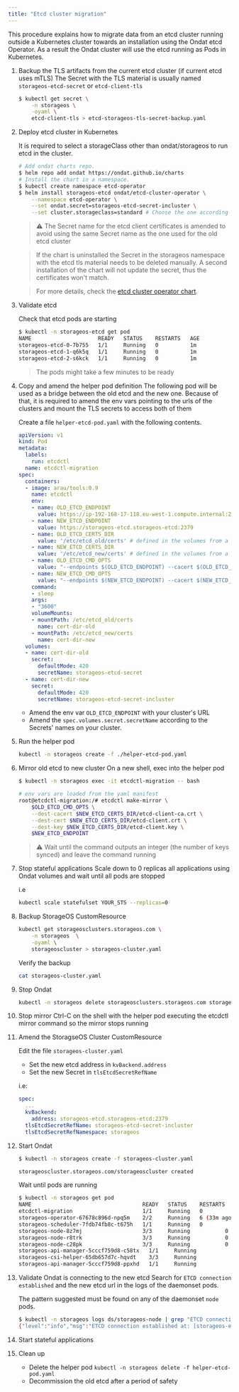 ```yaml
---
title: "Etcd cluster migration"
---
```


This procedure explains how to migrate data from an etcd cluster running
outside a Kubernetes cluster towards an installation using the Ondat etcd
Operator. As a result the Ondat cluster will use the etcd running as Pods in
Kubernetes.

1. Backup the TLS artifacts from the current etcd cluster (if current etcd uses mTLS)
    The Secret with the TLS material is usually named `storageos-etcd-secret`
    or `etcd-client-tls`

    ```bash
    $ kubectl get secret \
        -n storageos \
        -oyaml \
        etcd-client-tls > etcd-storageos-tls-secret-backup.yaml
    ```

1. Deploy etcd cluster in Kubernetes

    It is required to select a storageClass other than ondat/storageos to run
    etcd in the cluster.

    ```bash
    # Add ondat charts repo.
    $ helm repo add ondat https://ondat.github.io/charts
    # Install the chart in a namespace.
    $ kubectl create namespace etcd-operator
    $ helm install storageos-etcd ondat/etcd-cluster-operator \
        --namespace etcd-operator \
        --set ondat.secret=storageos-etcd-secret-incluster \
        --set cluster.storageclass=standard # Choose the one according to your cluster
    ```

    > ⚠️  The Secret name for the etcd client certificates is amended to avoid
    > using the same Secret name as the one used for the old etcd cluster

    > If the chart is uninstalled the Secret in the storageos namespace with
    > the etcd tls material needs to be deleted manually. A second installation
    > of the chart will not update the secret, thus the certificates won't
    > match.

    > For more details, check the [etcd cluster operator
    > chart](https://github.com/ondat/charts/tree/main/charts/etcd-cluster-operator).

1. Validate etcd

    Check that etcd pods are starting

    ```bash
    $ kubectl -n storageos-etcd get pod
    NAME                     READY   STATUS    RESTARTS   AGE
    storageos-etcd-0-7b755   1/1     Running   0          1m
    storageos-etcd-1-q6k5q   1/1     Running   0          1m
    storageos-etcd-2-s6kck   1/1     Running   0          1m
    ```

    > The pods might take a few minutes to be ready

1. Copy and amend the helper pod definition
    The following pod will be used as a bridge between the old etcd and the new
    one. Because of that, it is required to amend the env vars pointing to the
    urls of the clusters and mount the TLS secrets to access both of them

    Create a file `helper-etcd-pod.yaml` with the following contents.

    ```yaml
    apiVersion: v1
    kind: Pod
    metadata:
      labels:
        run: etcdctl
      name: etcdctl-migration
    spec:
      containers:
      - image: arau/tools:0.9
        name: etcdctl
        env:
        - name: OLD_ETCD_ENDPOINT
          value: https://ip-192-168-17-118.eu-west-1.compute.internal:2379
        - name: NEW_ETCD_ENDPOINT
          value: https://storageos-etcd.storageos-etcd:2379
        - name: OLD_ETCD_CERTS_DIR
          value: '/etc/etcd_old/certs' # defined in the volumes from a Secret
        - name: NEW_ETCD_CERTS_DIR
          value: '/etc/etcd_new/certs' # defined in the volumes from a Secret
        - name: OLD_ETCD_CMD_OPTS
          value: "--endpoints $(OLD_ETCD_ENDPOINT) --cacert $(OLD_ETCD_CERTS_DIR)/etcd-client-ca.crt --key $(OLD_ETCD_CERTS_DIR)/etcd-client.key --cert $(OLD_ETCD_CERTS_DIR)/etcd-client.crt"
        - name: NEW_ETCD_CMD_OPTS
          value: "--endpoints $(NEW_ETCD_ENDPOINT) --cacert $(NEW_ETCD_CERTS_DIR)/etcd-client-ca.crt --key $(NEW_ETCD_CERTS_DIR)/etcd-client.key --cert $(NEW_ETCD_CERTS_DIR)/etcd-client.crt"
        command:
        - sleep
        args:
        - "3600"
        volumeMounts:
        - mountPath: /etc/etcd_old/certs
          name: cert-dir-old
        - mountPath: /etc/etcd_new/certs
          name: cert-dir-new
      volumes:
      - name: cert-dir-old
        secret:
          defaultMode: 420
          secretName: storageos-etcd-secret
      - name: cert-dir-new
        secret:
          defaultMode: 420
          secretName: storageos-etcd-secret-incluster
    ```

    - Amend the env var `OLD_ETCD_ENDPOINT` with your cluster's URL
    - Amend the `spec.volumes.secret.secretName` according to the Secrets'
      names on your cluster.

1. Run the helper pod

    ```bash
    kubectl -n storageos create -f ./helper-etcd-pod.yaml
    ```

1. Mirror old etcd to new cluster
    On a new shell, exec into the helper pod

    ```bash
    $ kubectl -n storageos exec -it etcdctl-migration -- bash

    # env vars are loaded from the yaml manifest
    root@etcdctl-migration:/# etcdctl make-mirror \
        $OLD_ETCD_CMD_OPTS \
        --dest-cacert $NEW_ETCD_CERTS_DIR/etcd-client-ca.crt \
        --dest-cert $NEW_ETCD_CERTS_DIR/etcd-client.crt \
        --dest-key $NEW_ETCD_CERTS_DIR/etcd-client.key \
        $NEW_ETCD_ENDPOINT
    ```

    > ⚠️  Wait until the command outputs an integer (the number of keys synced)
    > and leave the command running

1. Stop stateful applications
    Scale down to 0 replicas all applications using Ondat volumes and wait
    until all pods are stopped

    i.e

    ```bash
    kubectl scale statefulset YOUR_STS --replicas=0
    ```

1. Backup StorageOS CustomResource

    ```bash
    kubectl get storageosclusters.storageos.com \
        -n storageos  \
        -oyaml \
        storageoscluster > storageos-cluster.yaml
    ```

    Verify the backup

    ```bash
    cat storageos-cluster.yaml
    ```

1. Stop Ondat

    ```bash
    kubectl -n storageos delete storageosclusters.storageos.com storageoscluster
    ```

1. Stop mirror
    Ctrl-C on the shell with the helper pod executing the etcdctl mirror
    command so the mirror stops running

1. Amend the StoragseOS Cluster CustomResource

    Edit the file `storageos-cluster.yaml`

    - Set the new etcd address in `kvBackend.address`
    - Set the new Secret in `tlsEtcdSecretRefName`

    i.e:

    ```yaml
    spec:
      ...
      kvBackend:
        address: storageos-etcd.storageos-etcd:2379
      tlsEtcdSecretRefName: storageos-etcd-secret-incluster
      tlsEtcdSecretRefNamespace: storageos
    ```

1. Start Ondat

    ```bash
    $ kubectl -n storageos create -f storageos-cluster.yaml

    storageoscluster.storageos.com/storageoscluster created
    ```

    Wait until pods are running

    ```bash
    $ kubectl -n storageos get pod
    NAME                                   READY   STATUS    RESTARTS      AGE
    etcdctl-migration                      1/1     Running   0             8m5s
    storageos-operator-67678c896d-npq5m    2/2     Running   6 (33m ago)   5h44m
    storageos-scheduler-7fdb74fb8c-t675h   1/1     Running   0             2s
    storageos-node-8z7mj                   3/3     Running           0             2s
    storageos-node-r8trk                   3/3     Running           0             2s
    storageos-node-c28pk                   3/3     Running           0             3s
    storageos-api-manager-5cccf759d8-c58tx   1/1     Running             0             1s
    storageos-csi-helper-65db657d7c-hqvdt    3/3     Running             0             2s
    storageos-api-manager-5cccf759d8-ppxhd   1/1     Running             0             2s
    ```

1. Validate Ondat is connecting to the new etcd
    Search for `ETCD connection established` and the new etcd url in the logs
    of the daemonset pods.

   The pattern suggested must be found on any of the daemonset `node` pods.

   ```bash
   $ kubectl -n storageos logs ds/storageos-node | grep "ETCD connection established"
   {"level":"info","msg":"ETCD connection established at: [storageos-etcd.storageos-etcd:2379]","time":"2022-06-20T16:16:05.593281009Z"}
   ```

1. Start stateful applications

1. Clean up
    - Delete the helper pod `kubectl -n storageos delete -f helper-etcd-pod.yaml`
    - Decommission the old etcd after a period of safety

